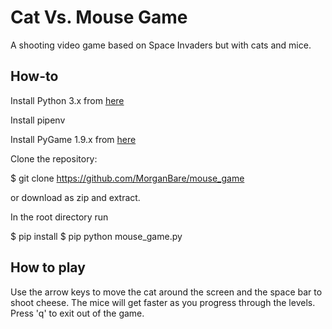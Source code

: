 # Cat Vs. Mouse Game

A shooting video game based on Space Invaders but with cats and mice.

## How-to 

Install Python 3.x from [here](https://www.python.org/)

Install pipenv

Install PyGame 1.9.x from [here](https://www.pygame.org/news)

Clone the repository:

$ git clone https://github.com/MorganBare/mouse_game

or download as zip and extract.

In the root directory run

$ pip install
$ pip python mouse_game.py

## How to play

Use the arrow keys to move the cat around the screen and the space bar to shoot cheese.
The mice will get faster as you progress through the levels.
Press 'q' to exit out of the game.

